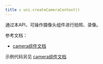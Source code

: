 ```yaml
---
title : uni.createCameraContext()
---
```


<!-- ## uni.createCameraContext() @createcameracontext -->

<!-- UTSAPIJSON.createCameraContext.name -->

<!-- UTSAPIJSON.createCameraContext.description -->

通过本API，可操作摄像头组件进行拍照、录像。

参考文档：
- [camera组件文档](../component/camera.md)

<!-- UTSAPIJSON.createCameraContext.compatibility -->

<!-- UTSAPIJSON.createCameraContext.param -->

<!-- UTSAPIJSON.createCameraContext.returnValue -->

<!-- UTSAPIJSON.createCameraContext.example -->

<!-- UTSAPIJSON.createCameraContext.tutorial -->

示例代码另见 [camera组件文档](../component/camera.md)
<!-- UTSAPIJSON.createCameraContext.example -->

<!-- UTSAPIJSON.general_type.name -->

<!-- UTSAPIJSON.general_type.param -->
